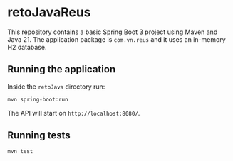 # retoJavaReus

This repository contains a basic Spring Boot 3 project using Maven and Java 21. The application package is `com.vn.reus` and it uses an in-memory H2 database.

## Running the application

Inside the `retoJava` directory run:

```bash
mvn spring-boot:run
```

The API will start on `http://localhost:8080/`.

## Running tests

```bash
mvn test
```

